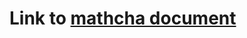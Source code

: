 # Link to [mathcha document](https://www.mathcha.io/editor/reX37fM1fL0S4gteE0dvQuqJ8DYWtQ1jKOHOe1ydy)
